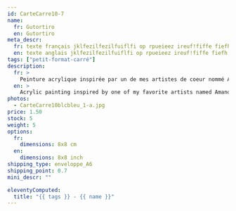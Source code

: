 ```yaml
---
id: CarteCarre10-7
name: 
  fr: Gutortiro
  en: Gutortiro
meta_descr:
  fr: texte français jklfezilfezilfuiflfi op rpueieez ireuf!fiffe fiefh hfhslfhsfh dfhds fdsfdsifdshfids
  en: texte anglais jklfezilfezilfuiflfi op rpueieez ireuf!fiffe fiefh hfhslfhsfh dfhds fdsfdsifdshfids
tags: ["petit-format-carré"]
description: 
  fr: > 
    Peinture acrylique inspirée par un de mes artistes de coeur nommé Amano Yoshitaka, en apposant les traits de ce couple à l'encre de chine, contrastant avec le fond coloré. 
  en: >
    Acrylic painting inspired by one of my favorite artists named Amano Yoshitaka, applying the features of this couple in Indian ink, contrasting with the colored background.
photos:
  - CarteCarre10blcbleu_1-a.jpg
price: 1.50
stock: 5
weight: 5
options:
  fr:
    dimensions: 8x8 cm
  en:
    dimensions: 8x8 inch
shipping_type: enveloppe_A6
shipping_point: 0.7 
mini_descr: ""

eleventyComputed:
  title: "{{ tags }} - {{ name }}"
---
```

